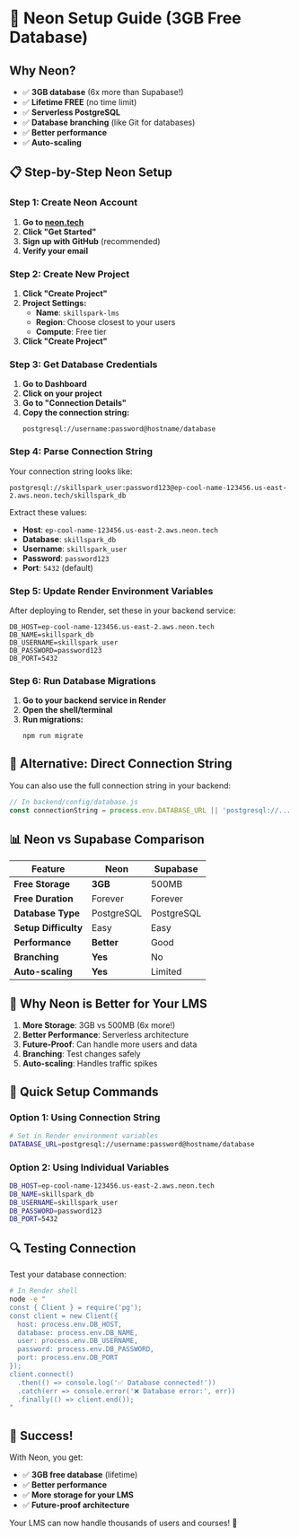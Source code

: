 # 🚀 Neon Setup Guide (3GB Free Database)

## Why Neon?

- ✅ **3GB database** (6x more than Supabase!)
- ✅ **Lifetime FREE** (no time limit)
- ✅ **Serverless PostgreSQL**
- ✅ **Database branching** (like Git for databases)
- ✅ **Better performance**
- ✅ **Auto-scaling**

## 📋 Step-by-Step Neon Setup

### Step 1: Create Neon Account

1. **Go to [neon.tech](https://neon.tech)**
2. **Click "Get Started"**
3. **Sign up with GitHub** (recommended)
4. **Verify your email**

### Step 2: Create New Project

1. **Click "Create Project"**
2. **Project Settings:**
   - **Name**: `skillspark-lms`
   - **Region**: Choose closest to your users
   - **Compute**: Free tier
3. **Click "Create Project"**

### Step 3: Get Database Credentials

1. **Go to Dashboard**
2. **Click on your project**
3. **Go to "Connection Details"**
4. **Copy the connection string:**
   ```
   postgresql://username:password@hostname/database
   ```

### Step 4: Parse Connection String

Your connection string looks like:
```
postgresql://skillspark_user:password123@ep-cool-name-123456.us-east-2.aws.neon.tech/skillspark_db
```

Extract these values:
- **Host**: `ep-cool-name-123456.us-east-2.aws.neon.tech`
- **Database**: `skillspark_db`
- **Username**: `skillspark_user`
- **Password**: `password123`
- **Port**: `5432` (default)

### Step 5: Update Render Environment Variables

After deploying to Render, set these in your backend service:

```
DB_HOST=ep-cool-name-123456.us-east-2.aws.neon.tech
DB_NAME=skillspark_db
DB_USERNAME=skillspark_user
DB_PASSWORD=password123
DB_PORT=5432
```

### Step 6: Run Database Migrations

1. **Go to your backend service in Render**
2. **Open the shell/terminal**
3. **Run migrations:**
   ```bash
   npm run migrate
   ```

## 🔧 Alternative: Direct Connection String

You can also use the full connection string in your backend:

```javascript
// In backend/config/database.js
const connectionString = process.env.DATABASE_URL || 'postgresql://...';
```

## 📊 Neon vs Supabase Comparison

| Feature | Neon | Supabase |
|---------|------|----------|
| **Free Storage** | **3GB** | 500MB |
| **Free Duration** | Forever | Forever |
| **Database Type** | PostgreSQL | PostgreSQL |
| **Setup Difficulty** | Easy | Easy |
| **Performance** | **Better** | Good |
| **Branching** | **Yes** | No |
| **Auto-scaling** | **Yes** | Limited |

## 🎯 Why Neon is Better for Your LMS

1. **More Storage**: 3GB vs 500MB (6x more!)
2. **Better Performance**: Serverless architecture
3. **Future-Proof**: Can handle more users and data
4. **Branching**: Test changes safely
5. **Auto-scaling**: Handles traffic spikes

## 🚀 Quick Setup Commands

### Option 1: Using Connection String
```bash
# Set in Render environment variables
DATABASE_URL=postgresql://username:password@hostname/database
```

### Option 2: Using Individual Variables
```bash
DB_HOST=ep-cool-name-123456.us-east-2.aws.neon.tech
DB_NAME=skillspark_db
DB_USERNAME=skillspark_user
DB_PASSWORD=password123
DB_PORT=5432
```

## 🔍 Testing Connection

Test your database connection:
```bash
# In Render shell
node -e "
const { Client } = require('pg');
const client = new Client({
  host: process.env.DB_HOST,
  database: process.env.DB_NAME,
  user: process.env.DB_USERNAME,
  password: process.env.DB_PASSWORD,
  port: process.env.DB_PORT
});
client.connect()
  .then(() => console.log('✅ Database connected!'))
  .catch(err => console.error('❌ Database error:', err))
  .finally(() => client.end());
"
```

## 🎉 Success!

With Neon, you get:
- ✅ **3GB free database** (lifetime)
- ✅ **Better performance**
- ✅ **More storage for your LMS**
- ✅ **Future-proof architecture**

Your LMS can now handle thousands of users and courses! 🚀 